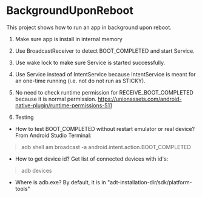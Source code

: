 # BackgroundUponReboot
This project shows how to run an app in background upon reboot.

1. Make sure app is install in internal memory <manifest xmlns:android="..." package="..." android:installLocation="internalOnly">

2. Use BroadcastReceiver to detect BOOT_COMPLETED and start Service.

3. Use wake lock to make sure Service is started successfully.

4. Use Service instead of IntentService because IntentService is meant for an one-time running (i.e. not do not run as STICKY).

5. No need to check runtime permission for RECEIVE_BOOT_COMPLETED because it is normal permission.
https://unionassets.com/android-native-plugin/runtime-permissions-511

5. Testing

* How to test BOOT_COMPLETED without restart emulator or real device? From Android Studio Terminal:
> adb shell
> am broadcast -a android.intent.action.BOOT_COMPLETED

* How to get device id? Get list of connected devices with id's:
> adb devices

* Where is adb.exe?
By default, it is in "adt-installation-dir/sdk/platform-tools"

